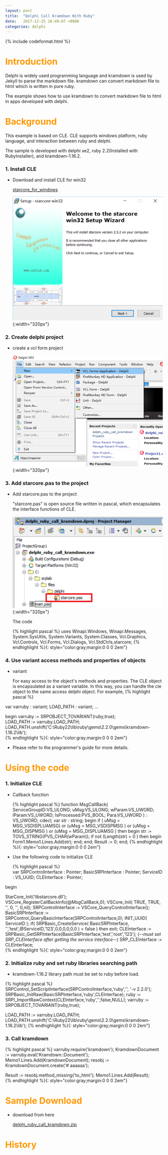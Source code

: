 ```yaml
---
layout: post
title:  "Delphi Call Kramdown With Ruby"
date:   2017-12-25 16:49:07 +0800
categories: delphi
---
```

{% include codeformat.html %}

<h1 align = "left"><font color="#FF9900">Introduction</font></h1>

Delphi is widely used programming language and kramdown is used by Jekyll to parse the markdown file. kramdown can convert markdown file to html which is written in pure ruby.

The example shows how to use kramdown to convert markdown file to html in apps developed with delphi.

<h1 align = "left"><font color="#FF9900">Background</font></h1>

This example is based on CLE. CLE supports windows platform, ruby language, and interaction between ruby and delphi.

The sample is developed with delphi xe2, ruby 2.2(Installed with RubyInstaller), and kramdown-1.16.2.

### 1. Install CLE

*   Download and install CLE for win32

    [starcore_for_windows](https://github.com/srplab/starcore_for_windows  "starcore_for_windows")
    
    ![](/images/install_starcore_win32_2_5_2.png){:width="320px"}

### 2. Create delphi project
    
*   create a vcl form project
    
    ![](/images/create_delphi_vcl_project.png){:width="320px"}

### 3. Add starcore.pas to the project

*   Add starcore.pas to the project

    "starcore.pas" is open source file written in pascal, which encapsulates the interface functions of CLE.

    ![](/images/add_starcore_pas_to_project.png){:width="320px"}
    
    The code 
    
    {% highlight pascal %}
uses
  Winapi.Windows, Winapi.Messages, System.SysUtils, System.Variants, System.Classes, Vcl.Graphics,
  Vcl.Controls, Vcl.Forms, Vcl.Dialogs, Vcl.StdCtrls,starcore;
    {% endhighlight %}{: style="color:gray;margin:0 0 0 2em"}
    
### 4. Use variant access methods and properties of objects

*   variant    

    For easy access to the object's methods and properties. The CLE object is encapsulated as a variant variable.
    In this way, you can handle the cle object to the same access delphi object. For example,
    {% highlight pascal %}

var
  varruby : variant;
  LOAD_PATH : variant;
  ...
  
begin
  varruby := SRPOBJECT_TOVARIANT(ruby,true);  
  LOAD_PATH := varruby.LOAD_PATH;
  LOAD_PATH.unshift('C:\Ruby22\lib\ruby\gems\2.2.0\gems\kramdown-1.16.2\lib');  
    {% endhighlight %}{: style="color:gray;margin:0 0 0 2em"}    
    
*   Please refer to the programmer's guide for more details.

<h1 align = "left"><font color="#FF9900">Using the code</font></h1>
    

### 1. Initialize CLE

*   Callback function

    {% highlight pascal %}
function MsgCallBack( ServiceGroupID:VS_ULONG; uMsg:VS_ULONG; wParam:VS_UWORD; lParam:VS_UWORD; IsProcessed:PVS_BOOL; Para:VS_UWORD ) : VS_UWORD; cdecl;
var
   str : string;
begin
   if ( uMsg = MSG_VSDISPLUAMSG) or (uMsg = MSG_VSDISPMSG ) or (uMsg = MSG_DISPMSG ) or (uMsg = MSG_DISPLUAMSG ) then
   begin
        str := TOVS_STRING(PVS_CHAR(wParam));
        if not (Length(str) = 0 ) then
        begin
            Form1.Memo1.Lines.Add(str);
        end;
   end;
   Result := 0;
end;
    {% endhighlight %}{: style="color:gray;margin:0 0 0 2em"}  
    
*   Use the following code to initialize CLE

    {% highlight pascal %}    
var
  SRPControlInterface : Pointer;
  BasicSRPInterface : Pointer;
  ServiceID : VS_UUID;
  CLEInterface : Pointer;
  
begin
  
  StarCore_Init('libstarcore.dll');
  VSCore_RegisterCallBackInfo(@MsgCallBack,0);
  VSCore_Init( TRUE, TRUE, '', 0, '', 0,nil);
	SRPControlInterface := VSCore_QueryControlInterface();
	BasicSRPInterface := SRPControl_QueryBasicInterface(SRPControlInterface,0);
  INIT_UUID( ServiceID );
  if( SRPBasic_CreateService( BasicSRPInterface, '','test',@ServiceID,'123',0,0,0,0,0,0 ) = false ) then
     exit;
  CLEInterface := SRPBasic_GetSRPInterface(BasicSRPInterface,'test','root','123');
  (*--must set SRP_CLEInterface after getting the service interface--*)
  SRP_CLEInterface := CLEInterface;  
{% endhighlight %}{: style="color:gray;margin:0 0 0 2em"}      

### 2. Initialize ruby and set ruby libraries searching path

*  kramdown-1.16.2 library path must be set to ruby before load.

{% highlight pascal %}
  SRPControl_SetScriptInterface(SRPControlInterface,'ruby','', '-v 2.2.0');
  SRPBasic_InitRaw(BasicSRPInterface,'ruby',CLEInterface);
  ruby := SRPI_ImportRawContext(CLEInterface,'ruby','',false,NULL);
  varruby := SRPOBJECT_TOVARIANT(ruby,true);

  LOAD_PATH := varruby.LOAD_PATH;
  LOAD_PATH.unshift('C:\Ruby22\lib\ruby\gems\2.2.0\gems\kramdown-1.16.2\lib');
{% endhighlight %}{: style="color:gray;margin:0 0 0 2em"} 
     
### 3. Call kramdown

{% highlight pascal %}
  varruby.require('kramdown');
  KramdownDocument := varruby.eval('Kramdown::Document');
  Memo1.Lines.Add(KramdownDocument);
  resobj := KramdownDocument.create('# aaaaaa');

  Result := resobj.method_missing('to_html');
  Memo1.Lines.Add(Result);   
{% endhighlight %}{: style="color:gray;margin:0 0 0 2em"}

<h1 align = "left"><font color="#FF9900">Sample Download</font></h1>

*   download from here

    [delphi_ruby_call_kramdown.zip](/datas/delphi_ruby_call_kramdown.zip  "delphi_ruby_call_kramdown")

<h1 align = "left"><font color="#FF9900">History</font></h1>


